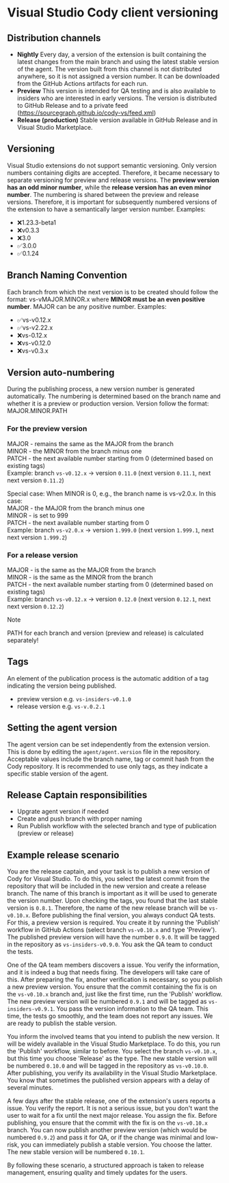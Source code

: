 # Visual Studio Cody client versioning

## Distribution channels
- **Nightly** Every day, a version of the extension is built containing the latest changes from the main branch and using the latest stable version of the agent. The version built from this channel is not distributed anywhere, so it is not assigned a version number. It can be downloaded from the GitHub Actions artifacts for each run.
- **Preview** This version is intended for QA testing and is also available to insiders who are interested in early versions. The version is distributed to GitHub Release and to a private feed (https://sourcegraph.github.io/cody-vs/feed.xml)
- **Release (production)** Stable version available in GitHub Release and in Visual Studio Marketplace.

## Versioning
Visual Studio extensions do not support semantic versioning. Only version numbers containing digits are accepted. Therefore, it became necessary to separate versioning for preview and release versions. The **preview version has an odd minor number**, while the **release version has an even minor number**. The numbering is shared between the preview and release versions. Therefore, it is important for subsequently numbered versions of the extension to have a semantically larger version number.
Examples:
 - ❌1.23.3-beta1
 - ❌v0.3.3
 - ❌3.0
 - ✅3.0.0
 - ✅0.1.24

## Branch Naming Convention
Each branch from which the next version is to be created should follow the format: vs-vMAJOR.MINOR.x
where **MINOR must be an even positive number**. MAJOR can be any positive number.
Examples:
- ✅vs-v0.12.x
- ✅vs-v2.22.x
- ❌vs-0.12.x
- ❌vs-v0.12.0
- ❌vs-v0.3.x

## Version auto-numbering
During the publishing process, a new version number is generated automatically. The numbering is determined based on the branch name and whether it is a preview or production version. Version follow the format: MAJOR.MINOR.PATH

### For the preview version
MAJOR - remains the same as the MAJOR from the branch\
MINOR - the MINOR from the branch minus one\
PATCH - the next available number starting from 0 (determined based on existing tags)\
Example: branch `vs-v0.12.x`  -> version `0.11.0` (next version `0.11.1`, next next version `0.11.2`)

Special case:
When MINOR is 0, e.g., the branch name is vs-v2.0.x. In this case:\
MAJOR - the MAJOR from the branch minus one\
MINOR - is set to 999\
PATCH - the next available number starting from 0\
Example: branch `vs-v2.0.x`  -> version `1.999.0` (next version `1.999.1`, next next version `1.999.2`)

### For a release version
MAJOR - is the same as the MAJOR from the branch\
MINOR - is the same as the MINOR from the branch\
PATCH - the next available number starting from 0 (determined based on existing tags)\
Example: branch `vs-v0.12.x`  -> version `0.12.0` (next version `0.12.1`, next next version `0.12.2`)
> [!NOTE]
> PATH for each branch and version (preview and release) is calculated separately!

## Tags
An element of the publication process is the automatic addition of a tag indicating the version being published.
 - preview version e.g.  `vs-insiders-v0.1.0`
 - release version e.g.  `vs-v.0.2.1`

## Setting the agent version
The agent version can be set independently from the extension version. This is done by editing the `agent/agent.version` file in the repository. Acceptable values include the branch name, tag or commit hash from the Cody repository. It is recommended to use only tags, as they indicate a specific stable version of the agent.

## Release Captain responsibilities
- Upgrate agent version if needed
- Create and push branch with proper naming
- Run Publish workflow with the selected branch and type of publication (preview or release)

## Example release scenario
You are the release captain, and your task is to publish a new version of Cody for Visual Studio. To do this, you select the latest commit from the repository that will be included in the new version and create a release branch. The name of this branch is important as it will be used to generate the version number. Upon checking the tags, you found that the last stable version is `0.8.1`. Therefore, the name of the new release branch will be `vs-v0.10.x`. Before publishing the final version, you always conduct QA tests. For this, a preview version is required. You create it by running the 'Publish' workflow in GitHub Actions (select branch `vs-v0.10.x` and type 'Preview'). The published preview version will have the number `0.9.0`. It will be tagged in the repository as `vs-insiders-v0.9.0`. You ask the QA team to conduct the tests.

One of the QA team members discovers a issue. You verify the information, and it is indeed a bug that needs fixing. The developers will take care of this. After preparing the fix, another verification is necessary, so you publish a new preview version. You ensure that the commit containing the fix is on the `vs-v0.10.x` branch and, just like the first time, run the 'Publish' workflow. The new preview version will be numbered `0.9.1` and will be tagged as `vs-insiders-v0.9.1`. You pass the version information to the QA team. This time, the tests go smoothly, and the team does not report any issues. We are ready to publish the stable version.

You inform the involved teams that you intend to publish the new version. It will be widely available in the Visual Studio Marketplace. To do this, you run the 'Publish' workflow, similar to before. You select the branch `vs-v0.10.x`, but this time you choose 'Release' as the type. The new stable version will be numbered `0.10.0` and will be tagged in the repository as `vs-v0.10.0`. After publishing, you verify its availability in the Visual Studio Marketplace. You know that sometimes the published version appears with a delay of several minutes.

A few days after the stable release, one of the extension's users reports a issue. You verify the report. It is not a serious issue, but you don't want the user to wait for a fix until the next major release. You assign the fix. Before publishing, you ensure that the commit with the fix is on the `vs-v0.10.x` branch. You can now publish another preview version (which would be numbered `0.9.2`) and pass it for QA, or if the change was minimal and low-risk, you can immediately publish a stable version. You choose the latter. The new stable version will be numbered `0.10.1`.

By following these scenario, a structured approach is taken to release management, ensuring quality and timely updates for the users.